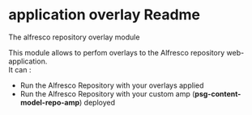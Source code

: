 application overlay Readme
===

The alfresco repository overlay module

This module allows to perfom overlays to the Alfresco repository web-application.<br/> 
It can :

<ul>
<li>Run the Alfresco Repository with your overlays applied </li>
<li>Run the Alfresco Repository with your custom amp (<b>psg-content-model-repo-amp</b>) deployed </li> 
</ul>
